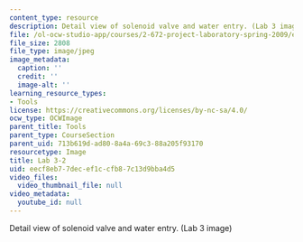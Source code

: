 ```yaml
---
content_type: resource
description: Detail view of solenoid valve and water entry. (Lab 3 image)
file: /ol-ocw-studio-app/courses/2-672-project-laboratory-spring-2009/eecf8eb77decef1ccfb87c13d9bba4d5_lab32.jpg
file_size: 2808
file_type: image/jpeg
image_metadata:
  caption: ''
  credit: ''
  image-alt: ''
learning_resource_types:
- Tools
license: https://creativecommons.org/licenses/by-nc-sa/4.0/
ocw_type: OCWImage
parent_title: Tools
parent_type: CourseSection
parent_uid: 713b619d-ad80-8a4a-69c3-88a205f93170
resourcetype: Image
title: Lab 3-2
uid: eecf8eb7-7dec-ef1c-cfb8-7c13d9bba4d5
video_files:
  video_thumbnail_file: null
video_metadata:
  youtube_id: null
---
```

Detail view of solenoid valve and water entry. (Lab 3 image)